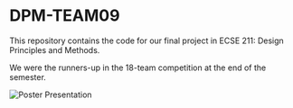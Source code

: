 DPM-TEAM09
==========

This repository contains the code for our final project in ECSE 211: Design Principles and Methods.

We were the runners-up in the 18-team competition at the end of the semester.

![Poster Presentation](https://cloud.githubusercontent.com/assets/2818263/5985744/aad6ce3a-a8b4-11e4-9662-77226949879d.jpg)

